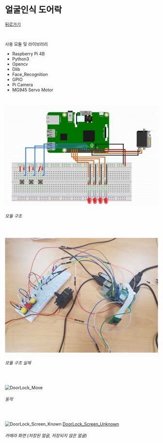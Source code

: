 # 얼굴인식 도어락 
[뒤로가기](https://github.com/YiDongYeol)

<br/>

사용 모듈 및 라이브러리
- Raspberry Pi 4B
- Python3
- Opencv
- Dlib
- Face_Recognition
- GPIO
- Pi Camera
- MG945 Servo Motor

<br/>
  
![DoorLock](https://raw.githubusercontent.com/YiDongYeol/face_recognition_doorlock/main/capture/DoorLock.PNG)
###### 모듈 구조

<br/>
  
![DoorLock_Real](https://raw.githubusercontent.com/YiDongYeol/face_recognition_doorlock/main/capture/DoorLock_Real.jpg)
###### 모듈 구조 실제

<br/>

![DoorLock_Move](https://github.com/YiDongYeol/face_recognition_doorlock/blob/main/capture/gpio_work.gif)
###### 동작
  
<br/>

![DoorLock_Screen_Known](https://github.com/YiDongYeol/face_recognition_doorlock/blob/main/capture/recog_known.gif)  [DoorLock_Screen_Unknown](https://github.com/YiDongYeol/face_recognition_doorlock/blob/main/capture/recog_unknown.gif)
###### 카메라 화면 (저장된 얼굴, 저장되지 않은 얼굴)

<br/>

